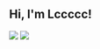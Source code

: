 <h2> Hi, I'm Lccccc!</h2>
<p>
  <img src="https://github-readme-stats.mrdulin.vercel.app/api?username=test7L&show_icons=true&hide_border=true&hide=prs&theme=buefy">
  <img src="https://github-readme-stats.vercel.app/api/top-langs/?username=test7L&layout=compact&hide_border=true&theme=buefy&show_icons=true">
</p>


<!-- <h2>Contact Me</h2> -->

<!-- - Telegram: [[@Tom](https://t.me/Tom)](https://t.me/Lcccccc9) -->

<!-- - E-Mail: <liuxc99@gmail.com> -->


